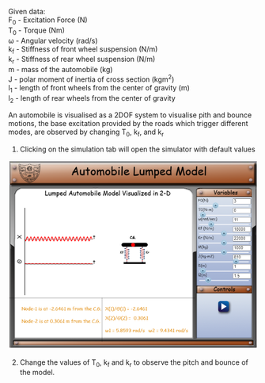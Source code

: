 Given data:
<br>
F<sub>0</sub> - Excitation Force (N) <br>
T<sub>0</sub> - Torque (Nm)<br>
&omega; - Angular velocity (rad/s) <br>
k<sub>f</sub> - Stiffness of front wheel suspension (N/m)<br>
k<sub>r</sub> - Stiffness of rear wheel suspension (N/m)<br>
m - mass of the automobile (kg) <br>
J - polar moment of inertia of cross section (kgm<sup>2</sup>) <br>
l<sub>1</sub> - length of front wheels from the center of gravity (m) <br>
l<sub>2</sub> - length of rear wheels from the center of gravity <br>

An automobile is visualised as a 2DOF system to visualise pith and bounce motions, the base excitation provided by the roads which trigger different modes, are observed by changing  T<sub>0</sub>, k<sub>f</sub>, and k<sub>r</sub>

1. Clicking on the simulation tab will open the simulator with default values

 ![Alt text](images/6.png)

 2. Change the values of T<sub>0</sub>, k<sub>f</sub> and k<sub>r</sub> to observe the pitch and bounce of the model.